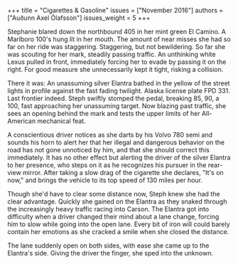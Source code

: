 +++
title = "Cigarettes & Gasoline"
issues = ["November 2016"]
authors = ["Auðunn Axel Ólafsson"]
issues_weight = 5
+++

Stephanie blared down the northbound 405 in her mint green El Camino. A Marlboro 100's hung lit in her mouth. The amount of near misses she had so far on her ride was staggering. Staggering, but not bewildering. So far she was scouting for her mark, steadily passing traffic. An unthinking white Lexus pulled in front, immediately forcing her to evade by passing it on the right. For good measure she unnecessarily kept it tight, risking a collision.

There it was: An unassuming silver Elantra bathed in the yellow of the street lights in profile against the fast fading twilight. Alaska license plate FPD 331. Last frontier indeed. Steph swiftly stomped the pedal, breaking 85, 90, a 100, fast approaching her unassuming target. Now blazing past traffic, she sees an opening behind the mark and tests the upper limits of her All-American mechanical feat.

A conscientious driver notices as she darts by his Volvo 780 semi and sounds his horn to alert her that her illegal and dangerous behavior on the road has not gone unnoticed by him, and that she should correct this immediately. It has no other effect but alerting the driver of the silver Elantra to her presence, who steps on it as he recognizes his pursuer in the rear-view mirror. After taking a slow drag of the cigarette she declares, "It's on now," and brings the vehicle to its top speed of 130 miles per hour.

Though she'd have to clear some distance now, Steph knew she had the clear advantage. Quickly she gained on the Elantra as they snaked through the increasingly heavy traffic racing into Carson. The Elantra got into difficulty when a driver changed their mind about a lane change, forcing him to slow while going into the open lane. Every bit of iron will could barely contain her emotions as she cracked a smile when she closed the distance.

The lane suddenly open on both sides, with ease she came up to the Elantra's side. Giving the driver the finger, she sped into the unknown.

